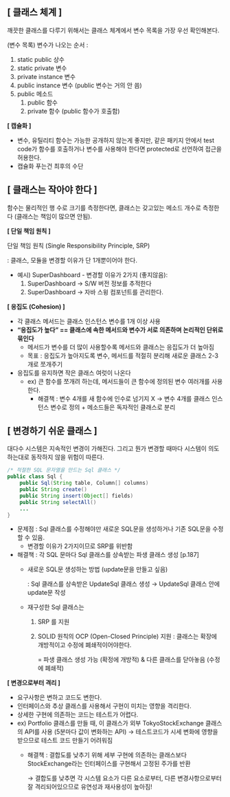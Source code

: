 ## [ 클래스 체계 ]

깨끗한 클래스를 다루기 위해서는 클래스 체계에서 변수 목록을 가장 우선 확인해본다.

(변수 목록) 변수가 나오는 순서 :

1. static public 상수
2. static private 변수
3. private instance 변수
4. public instance 변수 (public 변수는 거의 안 씀)
5. public 메소드
    1. public 함수
    2. private 함수 (public 함수가 호출함)

**[ 캡슐화 ]**

- 변수, 유틸리티 함수는 가능한 공개하지 않는게 좋지만, 같은 패키지 안에서 test code가 함수를 호출하거나 변수를 사용해야 한다면 protected로 선언하여 접근을 허용한다.
- 캡슐화 푸는건 최후의 수단

## **[ 클래스는 작아야 한다 ]**

함수는 물리적인 행 수로 크기를 측정한다면, 클래스는 갖고있는 메소드 개수로 측정한다 (클래스는 책임이 많으면 안됨).

**[ 단일 책임 원칙 ]**

단일 책임 원칙 (Single Responsibility Principle, SRP)

: 클래스, 모듈을 변경할 이유가 단 1개뿐이어야 한다.

- 예시) SuperDashboard - 변경할 이유가 2가지 (좋지않음):
    1. SuperDashboard → S/W 버전 정보를 추적한다
    2. SuperDashboard → 자바 스윙 컴포넌트를 관리한다.

**[ 응집도 (Cohesion) ]**

- 각 클래스 메서드는 클래스 인스턴스 변수를 1개 이상 사용
- **“응집도가 높다” == 클래스에 속한 메서드와 변수가 서로 의존하며 논리적인 단위로 묶인다**
    - 메서드가 변수를 더 많이 사용할수록 메서드와 클래스는 응집도가 더 높아짐
    - 목표 : 응집도가 높아지도록 변수, 메서드를 적절히 분리해 새로운 클래스 2-3개로 쪼개주기
- 응집도를 유지하면 작은 클래스 여럿이 나온다
    - ex) 큰 함수를 쪼개려 하는데, 메서드들이 큰 함수에 정의된 변수 여러개를 사용한다.
        - 해결책 : 변수 4개를 새 함수에 인수로 넘기지 X → 변수 4개를 클래스 인스턴스 변수로 정의 + 메소드들은 독자적인 클래스로 분리

## **[ 변경하기 쉬운 클래스 ]**

대다수 시스템은 지속적인 변경이 가해진다. 그리고 뭔가 변경할 때마다 시스템이 의도하는대로 동작하지 않을 위험이 따른다.

```java
/* 적절한 SQL 문자열을 만드는 Sql 클래스 */
public class Sql {
	public Sql(String table, Column[] columns)
	public String create()
	public String insert(Object[] fields)
	public String selectAll()
	...
}
```

- 문제점 : Sql 클래스를 수정해야만 새로운 SQL문을 생성하거나 기존 SQL문을 수정할 수 있음.
    - 변경할 이유가 2가지이므로 SRP를 위반함
- 해결책 : 각 SQL 문마다 Sql 클래스를 상속받는 파생 클래스 생성 [p.187]
    - 새로운 SQL문 생성하는 방법 (update문을 만들고 싶음)

      : Sql 클래스를 상속받은 UpdateSql 클래스 생성 → UpdateSql 클래스 안에 update문 작성

    - 재구성한 Sql 클래스는
        1. SRP 를 지원
        2. SOLID 원칙의 OCP (Open-Closed Principle) 지원 : 클래스는 확장에 개방적이고 수정에 폐쇄적이어야한다.

           = 파생 클래스 생성 가능 (확정에 개방적) & 다른 클래스를 닫아놓음 (수정에 폐쇄적)


**[ 변경으로부터 격리 ]**

- 요구사항은 변하고 코드도 변한다.
- 인터페이스와 추상 클래스를 사용해서 구현이 미치는 영향을 격리한다.
- 상세한 구현에 의존하는 코드는 테스트가 어렵다.
- ex) Portfolio 클래스를 만들 때, 이 클래스가 외부 TokyoStockExchange 클래스의 API를 사용 (5분마다 값이 변화하는 API) → 테스트코드가 시세 변화에 영향을 받으므로 테스트 코드 만들기 어려워짐
    - 해결책 : 결합도를 낮추기 위해 세부 구현에 의존하는 클래스보다 StockExchange라는 인터페이스를 구현해서 고정된 주가를 반환

      → 결합도를 낮추면 각 시스템 요소가 다른 요소로부터, 다른 변경사항으로부터 잘 격리되어있으므로 유연성과 재사용성이 높아짐!